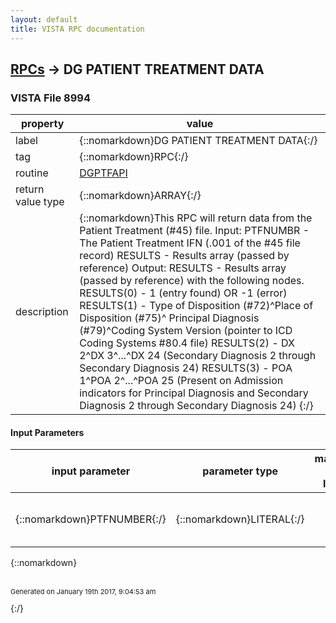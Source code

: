 ```yaml
---
layout: default
title: VISTA RPC documentation
---
```




## [RPCs](TableOfContent.md) &#8594; DG PATIENT TREATMENT DATA 



### VISTA File 8994 


 property | value 
--- | --- 
 label | {::nomarkdown}DG PATIENT TREATMENT DATA{:/}
 tag | {::nomarkdown}RPC{:/}
 routine | [DGPTFAPI](http://code.osehra.org/dox/Routine_DGPTFAPI_source.html)
 return value type | {::nomarkdown}ARRAY{:/}
 description | {::nomarkdown}This RPC will return data from the Patient Treatment (#45) file. Input:  PTFNUMBR - The Patient Treatment IFN (.001 of the #45 file record)   RESULTS - Results array (passed by reference)     Output:     RESULTS - Results array (passed by reference) with the following               nodes.   RESULTS(0) - 1 (entry found) OR -1 (error)  RESULTS(1) - Type of Disposition (#72)^Place of Disposition (#75)^               Principal Diagnosis (#79)^Coding System Version (pointer to              ICD Coding Systems #80.4 file)  RESULTS(2) - DX 2^DX 3^...^DX 24 (Secondary Diagnosis 2 through Secondary              Diagnosis 24)  RESULTS(3) - POA 1^POA 2^...^POA 25 (Present on Admission indicators for              Principal Diagnosis and Secondary Diagnosis 2 through               Secondary Diagnosis 24) {:/}

#### Input Parameters

| input parameter | parameter type | maximum data length | required | description | 
| --- | --- | --- | --- | --- | 
| {::nomarkdown}PTFNUMBER{:/} | {::nomarkdown}LITERAL{:/} |  | {::nomarkdown}true{:/} | {::nomarkdown}The Patient Treatment IFN (.001 of the #45 file record) {:/} | 

{::nomarkdown} <br/><br/><p style="font-size: 11px">Generated on January 19th 2017, 9:04:53 am</p>{:/}